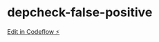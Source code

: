 # depcheck-false-positive

[Edit in Codeflow ⚡️](https://stackblitz.com/~/github.com/segux/depcheck-false-positive)